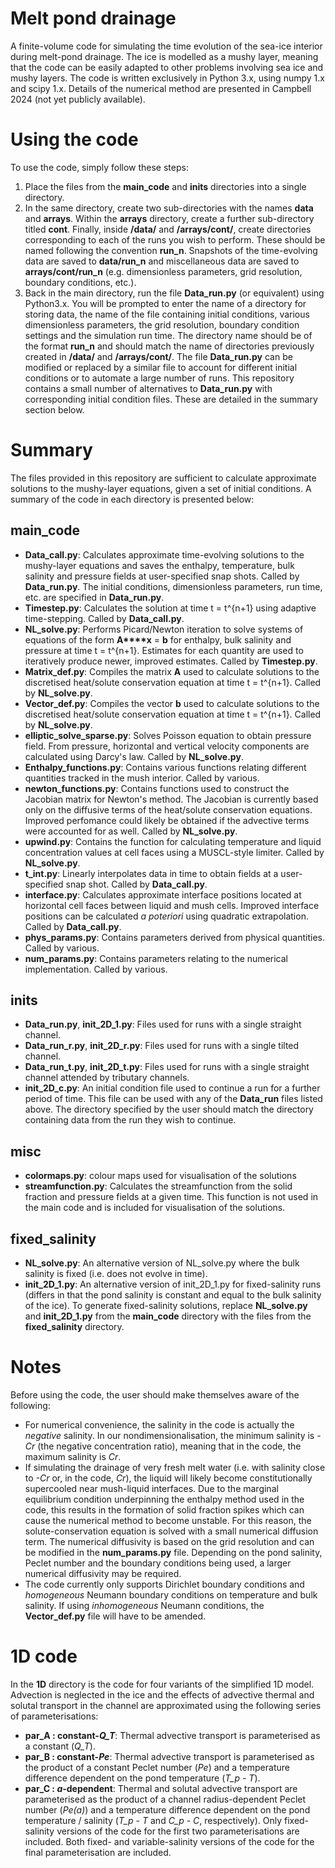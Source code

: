 # Melt pond drainage

A finite-volume code for simulating the time evolution of the sea-ice interior during melt-pond drainage. The ice is modelled as a mushy layer, meaning that the code can be easily adapted to other problems involving sea ice and mushy layers. The code is written exclusively in Python 3.x, using numpy 1.x and scipy 1.x. Details of the numerical method are presented in Campbell 2024 (not yet publicly available).

# Using the code
To use the code, simply follow these steps:
1. Place the files from the **main_code** and **inits** directories into a single directory.
2. In the same directory, create two sub-directories with the names **data** and **arrays**. Within the **arrays** directory, create a further sub-directory titled **cont**. Finally, inside **/data/** and **/arrays/cont/**, create directories corresponding to each of the runs you wish to perform. These should be named following the convention **run_n**. Snapshots of the time-evolving data are saved to **data/run_n** and miscellaneous data are saved to **arrays/cont/run_n** (e.g. dimensionless parameters, grid resolution, boundary conditions, etc.).
3. Back in the main directory, run the file **Data_run.py** (or equivalent) using Python3.x. You will be prompted to enter the name of a directory for storing data, the name of the file containing initial conditions, various dimensionless parameters, the grid resolution, boundary condition settings and the simulation run time. The directory name should be of the format **run_n** and should match the name of directories previously created in **/data/** and **/arrays/cont/**. The file **Data_run.py** can be modified or replaced by a similar file to account for different initial conditions or to automate a large number of runs. This repository contains a small number of alternatives to **Data_run.py** with corresponding initial condition files. These are detailed in the summary section below.

# Summary

The files provided in this repository are sufficient to calculate approximate solutions to the mushy-layer equations, given a set of initial conditions. A summary of the code in each directory is presented below:

## main_code
- **Data_call.py**: Calculates approximate time-evolving solutions to the mushy-layer equations and saves the enthalpy, temperature, bulk salinity and pressure fields at user-specified snap shots. Called by **Data_run.py**. The initial conditions, dimensionless parameters, run time, etc. are specified in **Data_run.py**.
- **Timestep.py**: Calculates the solution at time t = t^{n+1} using adaptive time-stepping. Called by **Data_call.py**.
- **NL_solve.py**: Performs Picard/Newton iteration to solve systems of equations of the form **A****x** = **b** for enthalpy, bulk salinity and pressure at time t = t^{n+1}. Estimates for each quantity are used to iteratively produce newer, improved estimates. Called by **Timestep.py**.
- **Matrix_def.py**: Compiles the matrix **A** used to calculate solutions to the discretised heat/solute conservation equation at time t = t^{n+1}. Called by **NL_solve.py**.
- **Vector_def.py**: Compiles the vector **b** used to calculate solutions to the discretised heat/solute conservation equation at time t = t^{n+1}. Called by **NL_solve.py**.
- **elliptic_solve_sparse.py**: Solves Poisson equation to obtain pressure field. From pressure, horizontal and vertical velocity components are calculated using Darcy's law. Called by **NL_solve.py**.
- **Enthalpy_functions.py**: Contains various functions relating different quantities tracked in the mush interior. Called by various.
- **newton_functions.py**: Contains functions used to construct the Jacobian matrix for Newton's method. The Jacobian is currently based only on the diffusive terms of the heat/solute conservation equations. Improved perfomance could likely be obtained if the advective terms were accounted for as well. Called by **NL_solve.py**.
- **upwind.py**: Contains the function for calculating temperature and liquid concentration values at cell faces using a MUSCL-style limiter. Called by **NL_solve.py**.
- **t_int.py**: Linearly interpolates data in time to obtain fields at a user-specified snap shot. Called by **Data_call.py**.
- **interface.py**: Calculates approximate interface positions located at horizontal cell faces between liquid and mush cells. Improved interface positions can be calculated _a poteriori_ using quadratic extrapolation. Called by **Data_call.py**.
- **phys_params.py**: Contains parameters derived from physical quantities. Called by various.
- **num_params.py**: Contains parameters relating to the numerical implementation. Called by various.


## inits
- **Data_run.py**, **init_2D_1.py**: Files used for runs with a single straight channel.
- **Data_run_r.py**, **init_2D_r.py**: Files used for runs with a single tilted channel.
- **Data_run_t.py**, **init_2D_t.py**: Files used for runs with a single straight channel attended by tributary channels.
- **init_2D_c.py**: An initial condition file used to continue a run for a further period of time. This file can be used with any of the **Data_run** files listed above. The directory specified by the user should match the directory containing data from the run they wish to continue.

## misc
- **colormaps.py**: colour maps used for visualisation of the solutions
- **streamfunction.py**: Calculates the streamfunction from the solid fraction and pressure fields at a given time. This function is not used in the main code and is included for visualisation of the solutions.

## fixed_salinity
- **NL_solve.py**: An alternative version of NL_solve.py where the bulk salinity is fixed (i.e. does not evolve in time).
- **init_2D_1.py**: An alternative version of init_2D_1.py for fixed-salinity runs (differs in that the pond salinity is constant and equal to the bulk salinity of the ice). To generate fixed-salinity solutions, replace **NL_solve.py** and **init_2D_1.py** from the **main_code** directory with the files from the **fixed_salinity** directory. 

# Notes
Before using the code, the user should make themselves aware of the following:
- For numerical convenience, the salinity in the code is actually the _negative_ salinity. In our nondimensionalisation, the minimum salinity is _-Cr_ (the negative concentration ratio), meaning that in the code, the maximum salinity is _Cr_.
- If simulating the drainage of very fresh melt water (i.e. with salinity close to _-Cr_ or, in the code, _Cr_), the liquid will likely become constitutionally supercooled near mush-liquid interfaces. Due to the marginal equilibrium condition underpinning the enthalpy method used in the code, this results in the formation of solid fraction spikes which can cause the numerical method to become unstable. For this reason, the solute-conservation equation is solved with a small numerical diffusion term. The numerical diffusivity is based on the grid resolution and can be modified in the **num_params.py** file. Depending on the pond salinity, Peclet number and the boundary conditions being used, a larger numerical diffusivity may be required.
- The code currently only supports Dirichlet boundary conditions and _homogeneous_ Neumann boundary conditions on temperature and bulk salinity. If using _inhomogeneous_ Neumann conditions, the **Vector_def.py** file will have to be amended.


# 1D code
In the **1D** directory is the code for four variants of the simplified 1D model. Advection is neglected in the ice and the effects of advective thermal and solutal transport in the channel are approximated using the following series of parameterisations:
- **par_A : constant-_Q_T_**: Thermal advective transport is parameterised as a constant (_Q_T_).
- **par_B : constant-_Pe_**: Thermal advective transport is parameterised as the product of a constant Peclet number (_Pe_) and a temperature difference dependent on the pond temperature (_T_p - T_).
- **par_C : _a_-dependent**: Thermal and solutal advective transport are parameterised as the product of a channel radius-dependent Peclet number (_Pe(a)_) and a temperature difference dependent on the pond temperature / salinity (_T_p - T_ and _C_p - C_, respectively).
Only fixed-salinity versions of the code for the first two parameterisations are included. Both fixed- and variable-salinity versions of the code for the final parameterisation are included.
